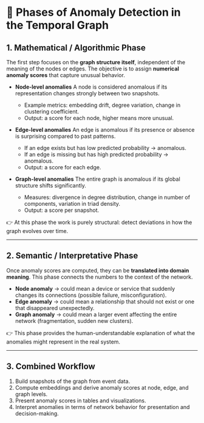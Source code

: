 # 📄 Phases of Anomaly Detection in the Temporal Graph

## 1. Mathematical / Algorithmic Phase

The first step focuses on the **graph structure itself**, independent of the meaning of the nodes or edges.
The objective is to assign **numerical anomaly scores** that capture unusual behavior.

* **Node-level anomalies**
  A node is considered anomalous if its representation changes strongly between two snapshots.

  * Example metrics: embedding drift, degree variation, change in clustering coefficient.
  * Output: a score for each node, higher means more unusual.

* **Edge-level anomalies**
  An edge is anomalous if its presence or absence is surprising compared to past patterns.

  * If an edge exists but has low predicted probability → anomalous.
  * If an edge is missing but has high predicted probability → anomalous.
  * Output: a score for each edge.

* **Graph-level anomalies**
  The entire graph is anomalous if its global structure shifts significantly.

  * Measures: divergence in degree distribution, change in number of components, variation in triad density.
  * Output: a score per snapshot.

👉 At this phase the work is purely structural: detect deviations in how the graph evolves over time.

---

## 2. Semantic / Interpretative Phase

Once anomaly scores are computed, they can be **translated into domain meaning**.
This phase connects the numbers to the context of the network.

* **Node anomaly** → could mean a device or service that suddenly changes its connections (possible failure, misconfiguration).
* **Edge anomaly** → could mean a relationship that should not exist or one that disappeared unexpectedly.
* **Graph anomaly** → could mean a larger event affecting the entire network (fragmentation, sudden new clusters).

👉 This phase provides the human-understandable explanation of what the anomalies might represent in the real system.

---

## 3. Combined Workflow

1. Build snapshots of the graph from event data.
2. Compute embeddings and derive anomaly scores at node, edge, and graph levels.
3. Present anomaly scores in tables and visualizations.
4. Interpret anomalies in terms of network behavior for presentation and decision-making.
